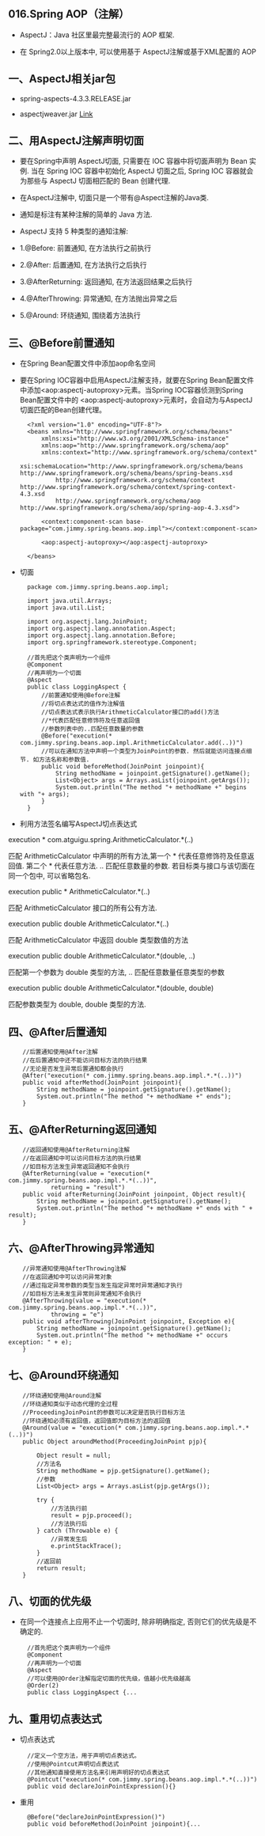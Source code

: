 ## 016.Spring AOP（注解）

* AspectJ：Java 社区里最完整最流行的 AOP 框架.

* 在 Spring2.0以上版本中, 可以使用基于 AspectJ注解或基于XML配置的 AOP

## 一、AspectJ相关jar包

* spring-aspects-4.3.3.RELEASE.jar

* aspectjweaver.jar [Link](http://www.eclipse.org/aspectj/downloads.php)

## 二、用AspectJ注解声明切面

* 要在Spring中声明 AspectJ切面, 只需要在 IOC 容器中将切面声明为 Bean 实例. 当在 Spring IOC 容器中初始化 AspectJ 切面之后, Spring IOC 容器就会为那些与 AspectJ 切面相匹配的 Bean 创建代理.

* 在AspectJ注解中, 切面只是一个带有@Aspect注解的Java类.

* 通知是标注有某种注解的简单的 Java 方法.

* AspectJ 支持 5 种类型的通知注解: 
* 1.@Before: 前置通知, 在方法执行之前执行
* 2.@After: 后置通知, 在方法执行之后执行 
* 3.@AfterReturning: 返回通知, 在方法返回结果之后执行
* 4.@AfterThrowing: 异常通知, 在方法抛出异常之后
* 5.@Around: 环绕通知, 围绕着方法执行

## 三、@Before前置通知

* 在Spring Bean配置文件中添加aop命名空间

* 要在Spring IOC容器中启用AspectJ注解支持，就要在Spring Bean配置文件中添加\<aop:aspectj-autoproxy\>元素。当Spring IOC容器侦测到Spring Bean配置文件中的 \<aop:aspectj-autoproxy\>元素时，会自动为与AspectJ切面匹配的Bean创建代理。

		<?xml version="1.0" encoding="UTF-8"?>
		<beans xmlns="http://www.springframework.org/schema/beans"
			xmlns:xsi="http://www.w3.org/2001/XMLSchema-instance"
			xmlns:aop="http://www.springframework.org/schema/aop"
			xmlns:context="http://www.springframework.org/schema/context"
			xsi:schemaLocation="http://www.springframework.org/schema/beans http://www.springframework.org/schema/beans/spring-beans.xsd
				http://www.springframework.org/schema/context http://www.springframework.org/schema/context/spring-context-4.3.xsd
				http://www.springframework.org/schema/aop http://www.springframework.org/schema/aop/spring-aop-4.3.xsd">
		
			<context:component-scan base-package="com.jimmy.spring.beans.aop.impl"></context:component-scan>
			
			<aop:aspectj-autoproxy></aop:aspectj-autoproxy>
			
		</beans>

* 切面

		package com.jimmy.spring.beans.aop.impl;
		
		import java.util.Arrays;
		import java.util.List;
		
		import org.aspectj.lang.JoinPoint;
		import org.aspectj.lang.annotation.Aspect;
		import org.aspectj.lang.annotation.Before;
		import org.springframework.stereotype.Component;
		
		//首先把这个类声明为一个组件
		@Component
		//再声明为一个切面
		@Aspect
		public class LoggingAspect {
			//前置通知使用@Before注解
			//将切点表达式的值作为注解值
			//切点表达式表示执行ArithmeticCalculator接口的add()方法
			//*代表匹配任意修饰符及任意返回值
			//参数列表中的..匹配任意数量的参数
			@Before("execution(* com.jimmy.spring.beans.aop.impl.ArithmeticCalculator.add(..))")
			//可以在通知方法中声明一个类型为JoinPoint的参数. 然后就能访问连接点细节. 如方法名称和参数值.
			public void beforeMethod(JoinPoint joinpoint){
				String methodName = joinpoint.getSignature().getName();
				List<Object> args = Arrays.asList(joinpoint.getArgs());
				System.out.println("The method "+ methodName +" begins with "+ args);
			}
		}

* 利用方法签名编写AspectJ切点表达式

execution * com.atguigu.spring.ArithmeticCalculator.*(..)

匹配 ArithmeticCalculator 中声明的所有方法,第一个 * 代表任意修饰符及任意返回值. 第二个 * 代表任意方法. .. 匹配任意数量的参数. 若目标类与接口与该切面在同一个包中, 可以省略包名.

execution public * ArithmeticCalculator.*(..)

匹配 ArithmeticCalculator 接口的所有公有方法.

execution public double ArithmeticCalculator.*(..)

匹配 ArithmeticCalculator 中返回 double 类型数值的方法

execution public double ArithmeticCalculator.*(double, ..)

匹配第一个参数为 double 类型的方法, .. 匹配任意数量任意类型的参数

execution public double ArithmeticCalculator.*(double, double)

匹配参数类型为 double, double 类型的方法.

## 四、@After后置通知

		//后置通知使用@After注解
		//在后置通知中还不能访问目标方法的执行结果
		//无论是否发生异常后置通知都会执行
		@After("execution(* com.jimmy.spring.beans.aop.impl.*.*(..))")
		public void afterMethod(JoinPoint joinpoint){
			String methodName = joinpoint.getSignature().getName();
			System.out.println("The method "+ methodName +" ends");
		}

## 五、@AfterReturning返回通知

		//返回通知使用@AfterReturning注解
		//在返回通知中可以访问目标方法的执行结果
		//如目标方法发生异常返回通知不会执行
		@AfterReturning(value = "execution(* com.jimmy.spring.beans.aop.impl.*.*(..))",
				returning = "result")
		public void afterReturning(JoinPoint joinpoint, Object result){
			String methodName = joinpoint.getSignature().getName();
			System.out.println("The method "+ methodName +" ends with " + result);		
		}


## 六、@AfterThrowing异常通知

		//异常通知使用@AfterThrowing注解
		//在返回通知中可以访问异常对象
		//通过指定异常参数的类型当发生指定异常时异常通知才执行
		//如目标方法未发生异常则异常通知不会执行
		@AfterThrowing(value = "execution(* com.jimmy.spring.beans.aop.impl.*.*(..))",
				throwing = "e")
		public void afterThrowing(JoinPoint joinpoint, Exception e){
			String methodName = joinpoint.getSignature().getName();
			System.out.println("The method "+ methodName +" occurs exception: " + e);		
		}

## 七、@Around环绕通知

		//环绕通知使用@Around注解
		//环绕通知类似于动态代理的全过程
		//ProceedingJoinPoint的参数可以决定是否执行目标方法
		//环绕通知必须有返回值，返回值即为目标方法的返回值
		@Around(value = "execution(* com.jimmy.spring.beans.aop.impl.*.*(..))")
		public Object aroundMethod(ProceedingJoinPoint pjp){
			
			Object result = null;
			//方法名
			String methodName = pjp.getSignature().getName();
			//参数
			List<Object> args = Arrays.asList(pjp.getArgs());
	
			try {
				//方法执行前
				result = pjp.proceed();
				//方法执行后
			} catch (Throwable e) {
				//异常发生后
				e.printStackTrace();
			}
			//返回前
			return result;
		}

## 八、切面的优先级

* 在同一个连接点上应用不止一个切面时, 除非明确指定, 否则它们的优先级是不确定的.

		//首先把这个类声明为一个组件
		@Component
		//再声明为一个切面
		@Aspect
		//可以使用@Order注解指定切面的优先级，值越小优先级越高
		@Order(2)
		public class LoggingAspect {...

## 九、重用切点表达式

* 切点表达式

		//定义一个空方法，用于声明切点表达式。
		//使用@Pointcut声明切点表达式
		//其他通知直接使用方法名来引用声明好的切点表达式
		@Pointcut("execution(* com.jimmy.spring.beans.aop.impl.*.*(..))")
		public void declareJoinPointExpression(){}

* 重用

		@Before("declareJoinPointExpression()")
		public void beforeMethod(JoinPoint joinpoint){...


